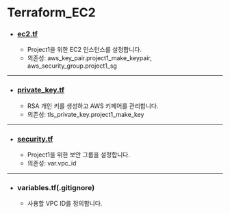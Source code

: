 # Terraform_EC2


* ### [ec2.tf](https://github.com/it-mnm/Terraform-Study/blob/main/Terraform_EC2/ec2.tf)
  * Project1을 위한 EC2 인스턴스를 설정합니다. 
  * 의존성: aws_key_pair.project1_make_keypair, aws_security_group.project1_sg
---------

* ### [private_key.tf](https://github.com/it-mnm/Terraform-Study/blob/main/Terraform_EC2/private_key.tf)

  * RSA 개인 키를 생성하고 AWS 키페어를 관리합니다.  
  * 의존성: tls_private_key.project1_make_key
--------


* ### [security.tf](https://github.com/it-mnm/Terraform-Study/blob/main/Terraform_EC2/security.tf)

  * Project1을 위한 보안 그룹을 설정합니다.  
  * 의존성: var.vpc_id
-----


* ### variables.tf(.gitignore)
  * 사용할 VPC ID를 정의합니다.

